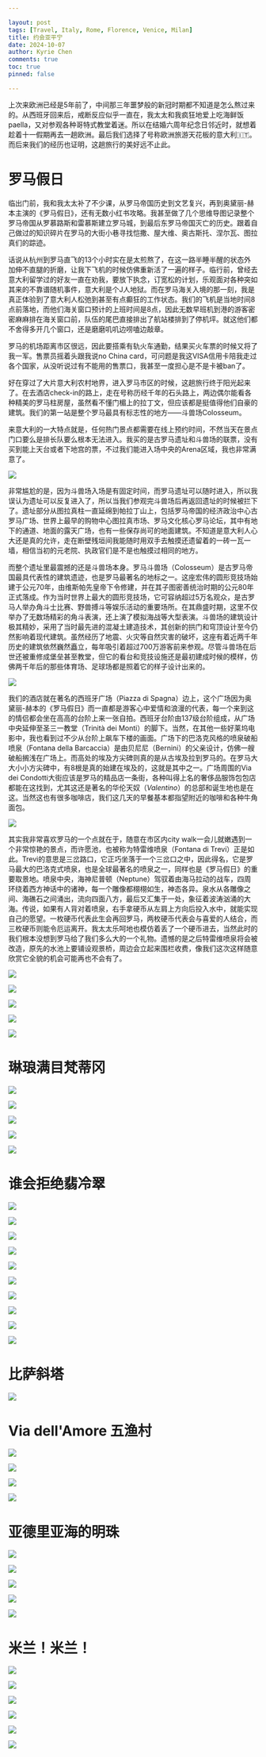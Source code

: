 ```yaml
---

layout: post
tags: [Travel, Italy, Rome, Florence, Venice, Milan]
title: 约会亚平宁
date: 2024-10-07
author: Kyrie Chen
comments: true
toc: true
pinned: false

---
```


上次来欧洲已经是5年前了，中间那三年噩梦般的新冠时期都不知道是怎么熬过来的。从西班牙回来后，戒断反应似乎一直在，我太太和我疯狂地爱上吃海鲜饭paella，又对参观各种哥特式教堂着迷。所以在结婚六周年纪念日邻近时，就想着趁着十一假期再去一趟欧洲。最后我们选择了号称欧洲旅游天花板的意大利🇮🇹。而后来我们的经历也证明，这趟旅行的美好远不止此。



# 罗马假日

临出门前，我和我太太补了不少课，从罗马帝国历史到文艺复兴，再到奥黛丽-赫本主演的《罗马假日》，还有无数小红书攻略。我甚至做了几个思维导图记录整个罗马帝国从罗慕路斯和雷慕斯建立罗马城，到最后东罗马帝国灭亡的历史。跟着自己做过的知识碎片在罗马的大街小巷寻找恺撒、屋大维、奥古斯托、涅尔瓦、图拉真们的踪迹。

话说从杭州到罗马直飞的13个小时实在是太煎熬了，在这一路半睡半醒的状态外加伸不直腿的折磨，让我下飞机的时候仿佛重新活了一遍的样子。临行前，曾经去意大利留学过的好友一直在劝我，要放下执念，订宽松的计划，乐观面对各种突如其来的不靠谱随机事件，意大利是个J人地狱。而在罗马海关入境的那一刻，我是真正体验到了意大利人松弛到甚至有点癫狂的工作状态。我们的飞机是当地时间8点前落地，而他们海关窗口预计的上班时间是8点，因此无数早班机到港的游客密密麻麻排在海关窗口前，队伍的尾巴直接排出了航站楼排到了停机坪。就这他们都不舍得多开几个窗口，还是磨磨叽叽边唠嗑边敲章。

罗马的机场距离市区很远，因此要搭乘有轨火车通勤，结果买火车票的时候又将了我一军。售票员摇着头跟我说no China card，可问题是我这VISA信用卡陪我走过各个国家，从没听说过有不能用的售票口，我甚至一度担心是不是卡被ban了。

好在穿过了大片意大利农村地界，进入罗马市区的时候，这趟旅行终于阳光起来了。在去酒店check-in的路上，走在号称历经千年的石头路上，两边偶尔能看各种精美的罗马柱房屋，虽然看不懂门楣上的拉丁文，但应该都是挺值得他们自豪的建筑。我们的第一站是整个罗马最具有标志性的地方——斗兽场Colosseum。

来意大利的一大特点就是，任何热门景点都需要在线上预约时间，不然当天在景点门口要么是排长队要么根本无法进入。我买的是古罗马遗址和斗兽场的联票，没有买到能上天台或者下地宫的票，不过我们能进入场中央的Arena区域，我也非常满意了。

![](https://raw.githubusercontent.com/kakack/kakack.github.io/master/_images/ita_241007-1.jpg)



非常尴尬的是，因为斗兽场入场是有固定时间，而罗马遗址可以随时进入，所以我误认为遗址可以反复进入了，所以当我们参观完斗兽场后再返回遗址的时候被拦下了。遗址部分从图拉真柱一直延绵到帕拉丁山上，包括罗马帝国的经济政治中心古罗马广场、世界上最早的购物中心图拉真市场、罗马文化核心罗马论坛，其中有地下的通道、地面的露天广场，也有一些保存尚可的地面建筑。不知道是意大利人心大还是真的允许，走在断壁残垣间我能随时用双手去触摸还遗留着的一砖一瓦一墙，相信当初的元老院、执政官们是不是也触摸过相同的地方。

而整个遗址里最震撼的还是斗兽场本身。罗马斗兽场（Colosseum）是古罗马帝国最具代表性的建筑遗迹，也是罗马最著名的地标之一。这座宏伟的圆形竞技场始建于公元70年，由维斯帕先皇帝下令修建，并在其子图密善统治时期的公元80年正式落成。作为当时世界上最大的圆形竞技场，它可容纳超过5万名观众，是古罗马人举办角斗士比赛、野兽搏斗等娱乐活动的重要场所。在其鼎盛时期，这里不仅举办了无数场精彩的角斗表演，还上演了模拟海战等大型表演。斗兽场的建筑设计极其精妙，采用了当时最先进的混凝土建造技术，其创新的拱门和穹顶设计至今仍然影响着现代建筑。虽然经历了地震、火灾等自然灾害的破坏，这座有着近两千年历史的建筑依然巍然矗立，每年吸引着超过700万游客前来参观。尽管斗兽场在后世还被重修成堡垒甚至教堂，但它的看台和竞技设施还是最初建成时候的模样，仿佛两千年后的那些体育场、足球场都是照着它的样子设计出来的。

![](https://raw.githubusercontent.com/kakack/kakack.github.io/master/_images/ita_241007-2.jpg)

我们的酒店就在著名的西班牙广场（Piazza di Spagna）边上，这个广场因为奥黛丽-赫本的《罗马假日》而一直都是游客心中爱情和浪漫的代表，每一个来到这的情侣都会坐在高高的台阶上来一张自拍。西班牙台阶由137级台阶组成，从广场中央延伸至圣三一教堂（Trinità dei Monti）的脚下。当然，在其他一些好莱坞电影中，我也看到过不少从台阶上飙车下楼的画面。广场下的巴洛克风格的喷泉破船喷泉（Fontana della Barcaccia）是由贝尼尼（Bernini）的父亲设计，仿佛一艘破船搁浅在广场上。而高处的埃及方尖碑则真的是从古埃及拉到罗马的。在罗马大大小小方尖碑中，有8根是真的始建在埃及的，这就是其中之一。广场周围的Via dei Condotti大街应该是罗马的精品店一条街，各种叫得上名的奢侈品服饰包包店都能在这找到，尤其这还是著名的华伦天奴（*Valentino*）的总部和诞生地也是在这。当然这也有很多咖啡店，我们这几天的早餐基本都指望附近的咖啡和各种牛角面包。

![](https://raw.githubusercontent.com/kakack/kakack.github.io/master/_images/ita_241007-3.jpg)



其实我非常喜欢罗马的一个点就在于，随意在市区内city walk一会儿就嫩遇到一个非常惊艳的景点，而许愿池，也被称为特雷维喷泉（Fontana di Trevi）正是如此。Trevi的意思是三岔路口，它正巧坐落于一个三岔口之中，因此得名，它是罗马最大的巴洛克式喷泉，也是全球最著名的喷泉之一，同样也是《罗马假日》的重要取景地。喷泉中央，海神尼普顿（Neptune）驾驭着由海马拉动的战车，四周环绕着西方神话中的诸神，每一个雕像都栩栩如生，神态各异。泉水从各雕像之间、海礁石之间涌出，流向四面八方，最后又汇集于一处，象征着波涛汹涌的大海。传说，如果有人背对着喷泉，右手拿硬币从左肩上方向后投入水中，就能实现自己的愿望。一枚硬币代表此生会再回罗马，两枚硬币代表会与喜爱的人结合，而三枚硬币则能令厄运离开。我太太乐呵地也模仿着丢了一个硬币进去，当然此时的我们根本没想到罗马给了我们多么大的一个礼物。遗憾的是之后特雷维喷泉将会被改造，原先的水池上要铺设观景桥，周边会立起来围栏收费，像我们这次这样随意欣赏它全貌的机会可能再也不会有了。



![](https://raw.githubusercontent.com/kakack/kakack.github.io/master/_images/ita_241007-4.jpg)

![](https://raw.githubusercontent.com/kakack/kakack.github.io/master/_images/ita_241007-5.jpg)

![](https://raw.githubusercontent.com/kakack/kakack.github.io/master/_images/ita_241007-6.jpg)

![](https://raw.githubusercontent.com/kakack/kakack.github.io/master/_images/ita_241007-7.jpg)

![](https://raw.githubusercontent.com/kakack/kakack.github.io/master/_images/ita_241007-8.jpg)


# 琳琅满目梵蒂冈

![](https://raw.githubusercontent.com/kakack/kakack.github.io/master/_images/ita_241007-9.jpg)

![](https://raw.githubusercontent.com/kakack/kakack.github.io/master/_images/ita_241007-10.jpg)

![](https://raw.githubusercontent.com/kakack/kakack.github.io/master/_images/ita_241007-11.jpg)

![](https://raw.githubusercontent.com/kakack/kakack.github.io/master/_images/ita_241007-12.jpg)

![](https://raw.githubusercontent.com/kakack/kakack.github.io/master/_images/ita_241007-13.jpg)


# 谁会拒绝翡冷翠

![](https://raw.githubusercontent.com/kakack/kakack.github.io/master/_images/ita_241007-14.jpg)

![](https://raw.githubusercontent.com/kakack/kakack.github.io/master/_images/ita_241007-15.jpg)

![](https://raw.githubusercontent.com/kakack/kakack.github.io/master/_images/ita_241007-16.jpg)

![](https://raw.githubusercontent.com/kakack/kakack.github.io/master/_images/ita_241007-17.jpg)

![](https://raw.githubusercontent.com/kakack/kakack.github.io/master/_images/ita_241007-18.jpg)

![](https://raw.githubusercontent.com/kakack/kakack.github.io/master/_images/ita_241007-19.jpg)

![](https://raw.githubusercontent.com/kakack/kakack.github.io/master/_images/ita_241007-20.jpg)

![](https://raw.githubusercontent.com/kakack/kakack.github.io/master/_images/ita_241007-21.jpg)

![](https://raw.githubusercontent.com/kakack/kakack.github.io/master/_images/ita_241007-22.jpg)

![](https://raw.githubusercontent.com/kakack/kakack.github.io/master/_images/ita_241007-23.jpg)


# 比萨斜塔

![](https://raw.githubusercontent.com/kakack/kakack.github.io/master/_images/ita_241007-24.jpg)

# Via dell'Amore 五渔村
![](https://raw.githubusercontent.com/kakack/kakack.github.io/master/_images/ita_241007-25.jpg)

![](https://raw.githubusercontent.com/kakack/kakack.github.io/master/_images/ita_241007-26.jpg)

![](https://raw.githubusercontent.com/kakack/kakack.github.io/master/_images/ita_241007-27.jpg)

![](https://raw.githubusercontent.com/kakack/kakack.github.io/master/_images/ita_241007-28.jpg)

# 亚德里亚海的明珠


![](https://raw.githubusercontent.com/kakack/kakack.github.io/master/_images/ita_241007-29.jpg)

![](https://raw.githubusercontent.com/kakack/kakack.github.io/master/_images/ita_241007-30.jpg)

![](https://raw.githubusercontent.com/kakack/kakack.github.io/master/_images/ita_241007-31.jpg)

![](https://raw.githubusercontent.com/kakack/kakack.github.io/master/_images/ita_241007-32.jpg)

![](https://raw.githubusercontent.com/kakack/kakack.github.io/master/_images/ita_241007-33.jpg)


# 米兰！米兰！

![](https://raw.githubusercontent.com/kakack/kakack.github.io/master/_images/ita_241007-34.jpg)

![](https://raw.githubusercontent.com/kakack/kakack.github.io/master/_images/ita_241007-35.jpg)

![](https://raw.githubusercontent.com/kakack/kakack.github.io/master/_images/ita_241007-36.jpg)

![](https://raw.githubusercontent.com/kakack/kakack.github.io/master/_images/ita_241007-37.jpg)

![](https://raw.githubusercontent.com/kakack/kakack.github.io/master/_images/ita_241007-38.jpg)

![](https://raw.githubusercontent.com/kakack/kakack.github.io/master/_images/ita_241007-39.jpg)

